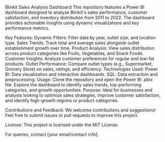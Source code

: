 Blinkit Sales Analysis Dashboard
This repository features a Power BI dashboard designed to analyze Blinkit's sales performance, customer satisfaction, and inventory distribution from 2011 to 2022. The dashboard provides actionable insights using dynamic visualizations and key performance metrics.

Key Features:
Dynamic Filters: Filter data by year, outlet size, and location type.
Sales Trends: Track total and average sales alongside outlet establishment growth over time.
Product Analysis: View sales distribution across product categories like Fruits, Vegetables, and Snack Foods.
Customer Insights: Analyze customer preferences for regular and low-fat products.
Outlet Performance: Compare outlet types (e.g., Supermarket, Grocery Store) on sales, ratings, and efficiency.
Technologies Used:
Power BI: Data visualization and interactive dashboards.
SQL: Data extraction and preprocessing.
Usage:
Clone the repository and open the Power BI .pbix file.
Explore the dashboard to identify sales trends, top-performing categories, and growth opportunities.
Purpose:
Ideal for businesses and analysts looking to optimize sales strategies, improve customer satisfaction, and identify high-growth regions or product categories.

Contributions and Feedback:
We welcome contributions and suggestions! Feel free to submit issues or pull requests to improve this project.

License:
This project is licensed under the MIT License.

For queries, contact [your email/contact info].
